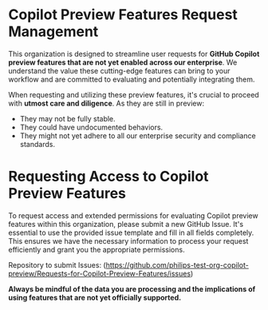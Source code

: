 # Copilot Preview Features Request Management

This organization is designed to streamline user requests for **GitHub Copilot preview features that are not yet enabled across our enterprise**. We understand the value these cutting-edge features can bring to your workflow and are committed to evaluating and potentially integrating them.

When requesting and utilizing these preview features, it's crucial to proceed with **utmost care and diligence**. As they are still in preview:
* They may not be fully stable.
* They could have undocumented behaviors.
* They might not yet adhere to all our enterprise security and compliance standards.

# Requesting Access to Copilot Preview Features
To request access and extended permissions for evaluating Copilot preview features within this organization, please submit a new GitHub Issue. It's essential to use the provided issue template and fill in all fields completely. This ensures we have the necessary information to process your request efficiently and grant you the appropriate permissions.

Repository to submit Issues: (https://github.com/philips-test-org-copilot-preview/Requests-for-Copilot-Preview-Features/issues)

**Always be mindful of the data you are processing and the implications of using features that are not yet officially supported.**
